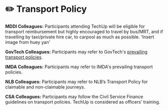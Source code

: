 # ✏️ Transport Policy

**MDDI Colleagues:** Participants attending TechUp will be eligible for transport reimbursement but highly encouraged to travel by bus/MRT, and if travelling by taxi/private hire car, to carpool as much as possible. 'Insert image from huey yan'

**GovTech Colleagues:** Participants may refer to GovTech's [prevailing transport policies](https://gccprod.sharepoint.com/sites/GOVTECH-intranet/hr/SitePages/Local-Transport-Reimbursement.aspx?web=1).

**IMDA Colleagues:** Participants may refer to IMDA's prevailing transport policies.

**NLB Colleagues:** Participants may refer to NLB’s Transport Policy for claimable and non-claimable journeys.

**CSA Colleagues:** Participants may follow the Civil Service Finance guidelines on transport policies. TechUp is considered as officers’ training.
